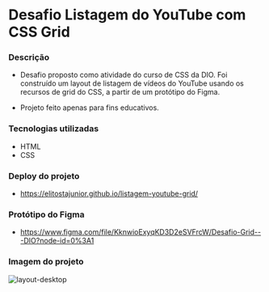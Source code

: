 # Desafio Listagem do YouTube com CSS Grid

### Descrição

- Desafio proposto como atividade do curso de CSS da DIO. Foi construído um layout de listagem de vídeos do YouTube usando os recursos de grid do CSS, a partir de um protótipo do Figma.

- Projeto feito apenas para fins educativos.

### Tecnologias utilizadas

- HTML
- CSS

### Deploy do projeto

- https://elitostajunior.github.io/listagem-youtube-grid/

### Protótipo do Figma

- https://www.figma.com/file/KknwioExyqKD3D2eSVFrcW/Desafio-Grid---DIO?node-id=0%3A1

### Imagem do projeto

![layout-desktop](https://github.com/elitostajunior/listagem-youtube-grid/assets/89365251/4b598949-3687-4d3e-8888-e109451f88e5)

